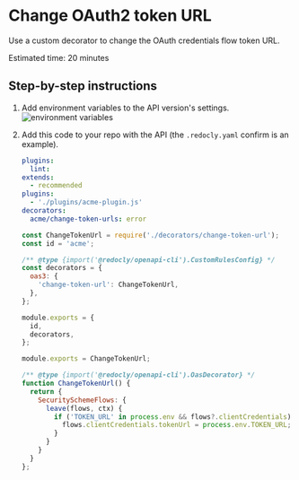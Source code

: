 # Change OAuth2 token URL

Use a custom decorator to change the OAuth credentials flow token URL.

Estimated time: 20 minutes


## Step-by-step instructions

1. Add environment variables to the API version's settings.
    ![environment variables](./images/create-env-variable.png)

1. Add this code to your repo with the API (the `.redocly.yaml` confirm is an example).
    ```yaml .redocly.yaml
    plugins:
      lint:
    extends:
      - recommended
    plugins:
      - './plugins/acme-plugin.js'
    decorators:
      acme/change-token-urls: error
    ```

    ```js acme-plugin.js
    const ChangeTokenUrl = require('./decorators/change-token-url');
    const id = 'acme';

    /** @type {import('@redocly/openapi-cli').CustomRulesConfig} */
    const decorators = {
      oas3: {
        'change-token-url': ChangeTokenUrl,
      },
    };

    module.exports = {
      id,
      decorators,
    };
    ```

    ```js decorators/change-token-url.js
    module.exports = ChangeTokenUrl;

    /** @type {import('@redocly/openapi-cli').OasDecorator} */
    function ChangeTokenUrl() {
      return {
        SecuritySchemeFlows: {
          leave(flows, ctx) {
            if ('TOKEN_URL' in process.env && flows?.clientCredentials) {
              flows.clientCredentials.tokenUrl = process.env.TOKEN_URL;
            }
          }
        }
      }
    };
    ```
